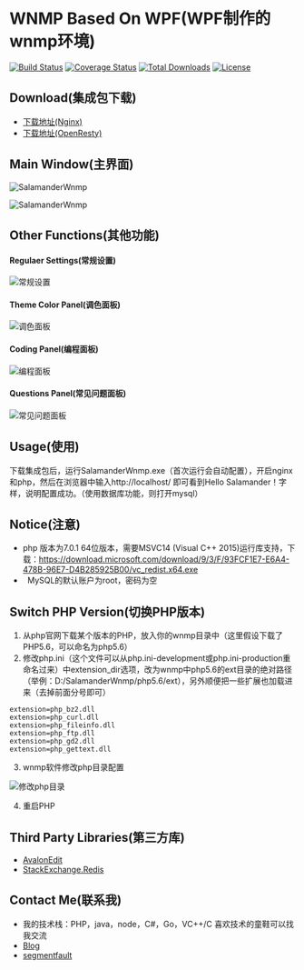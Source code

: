 # WNMP Based On WPF(WPF制作的wnmp环境)

[![Build Status](https://travis-ci.org/slimphp/Slim.svg?branch=develop)](https://travis-ci.org/slimphp/Slim)
[![Coverage Status](https://coveralls.io/repos/slimphp/Slim/badge.svg)](https://coveralls.io/r/slimphp/Slim)
[![Total Downloads](https://poser.pugx.org/slim/slim/downloads)](https://packagist.org/packages/slim/slim)
[![License](https://poser.pugx.org/slim/slim/license)](https://packagist.org/packages/slim/slim)

## Download(集成包下载)
* [下载地址(Nginx)](http://ongd1spyv.bkt.clouddn.com/SalamanderWnmp.7z)
* [下载地址(OpenResty)](http://ongd1spyv.bkt.clouddn.com/SalamanderWnmp-OpenResty.7z)

## Main Window(主界面)
![SalamanderWnmp](https://cloud.githubusercontent.com/assets/16663435/25646342/079fc59a-2fea-11e7-9e54-836da73ec8d6.png)

![SalamanderWnmp](https://cloud.githubusercontent.com/assets/16663435/25646415/acd9bf20-2fea-11e7-9ed2-f878ff66b2e5.png)


## Other Functions(其他功能)
#### Regulaer Settings(常规设置)
![常规设置](https://user-images.githubusercontent.com/16663435/30427886-22070566-9984-11e7-9fc0-9900064b7d71.png)




#### Theme Color Panel(调色面板)
![调色面板](https://cloud.githubusercontent.com/assets/16663435/23488548/4fcc4b6a-ff28-11e6-8a1c-cf45b961340d.png)


#### Coding Panel(编程面板)

![编程面板](https://user-images.githubusercontent.com/16663435/31847846-111c1ea0-b656-11e7-9a9c-39cb1bc528af.png)

#### Questions Panel(常见问题面板)
![常见问题面板](https://cloud.githubusercontent.com/assets/16663435/25732424/fc42c0f0-3181-11e7-9ebf-c9cd1eba747e.png)


## Usage(使用)
下载集成包后，运行SalamanderWnmp.exe（首次运行会自动配置），开启nginx和php，然后在浏览器中输入http://localhost/  即可看到Hello Salamander！字样，说明配置成功。（使用数据库功能，则打开mysql）

## Notice(注意)
*   php 版本为7.0.1 64位版本，需要MSVC14 (Visual C++ 2015)运行库支持，下载：https://download.microsoft.com/download/9/3/F/93FCF1E7-E6A4-478B-96E7-D4B285925B00/vc_redist.x64.exe
*   MySQL的默认账户为root，密码为空

## Switch PHP Version(切换PHP版本)
1. 从php官网下载某个版本的PHP，放入你的wnmp目录中（这里假设下载了PHP5.6，可以命名为php5.6）
2. 修改php.ini（这个文件可以从php.ini-development或php.ini-production重命名过来）中extension_dir选项，改为wnmp中php5.6的ext目录的绝对路径（举例：D:/SalamanderWnmp/php5.6/ext），另外顺便把一些扩展也加载进来（去掉前面分号即可）
```
extension=php_bz2.dll
extension=php_curl.dll
extension=php_fileinfo.dll
extension=php_ftp.dll
extension=php_gd2.dll
extension=php_gettext.dll
```
3. wnmp软件修改php目录配置

![修改php目录](https://user-images.githubusercontent.com/32063728/30805849-f95c3780-a225-11e7-9210-a0f34e54358c.png)

4. 重启PHP


## Third Party Libraries(第三方库)
*	[AvalonEdit](https://github.com/icsharpcode/AvalonEdit)
*   [StackExchange.Redis](https://github.com/StackExchange/StackExchange.Redis)



## Contact Me(联系我)
*	我的技术栈：PHP，java，node，C#，Go，VC++/C  喜欢技术的童鞋可以找我交流
*	[Blog](http://51nazi.com)
*	[segmentfault](https://segmentfault.com/u/salamander)



